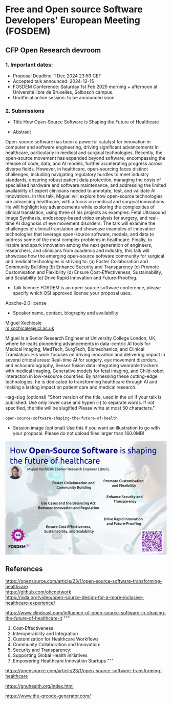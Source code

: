 # Free and Open source Software Developers' European Meeting (FOSDEM) 

## CFP Open Research devroom

### 1. Important dates:
- Proposal Deadline: 1 Dec 2024 23:59 CET
- Accepted talk announced: 2024-12-15
- FOSDEM Conference: Saturday 1st Feb 2025 morning + afternoon at Université libre de Bruxelles, Solbosch campus.
- Unofficial online session: to be announced soon

### 2. Submissions
- Title
How Open-Source Software is Shaping the Future of Healthcare

- Abstract

Open-source software has been a powerful catalyst for innovation in computer and software engineering, driving significant advancements in healthcare, particularly in medical and surgical technologies. 
Recently, the open-source movement has expanded beyond software, encompassing the release of code, data, and AI models, further accelerating progress across diverse fields. 
However, in healthcare, open-sourcing faces distinct challenges, including navigating regulatory hurdles to meet industry standards, ensuring robust patient data protection, managing the costs of specialised hardware and software maintenance, and addressing the limited availability of expert clinicians needed to annotate, test, and validate AI innovations.
In this talk, Miguel will explore how open-source technologies are advancing healthcare, with a focus on medical and surgical innovations. 
He will highlight key advancements while exploring the complexities of clinical translation, using three of his projects as examples: Fetal Ultrasound Image Synthesis, endoscopy-based video analysis for surgery, and real-time AI diagnosis of eye movement disorders.
The talk will examine the challenges of clinical translation and showcase examples of innovative technologies that leverage open-source software, models, and data to address some of the most complex problems in healthcare.
Finally, to inspire and spark innovation among the next generation of engineers, researchers, and clinicians from academia and industry, this talk will showcase how the emerging open-source software community for surgical and medical technologies is striving to:
(a) Foster Collaboration and Community Building
(b) Enhance Security and Transparency
(c) Promote Customisation and Flexibility
(d) Ensure Cost-Effectiveness, Sustainability, and Scalability
(e) Drive Rapid Innovation and Future-Proofing.


- Talk licence: FOSDEM is an open-source software conference, please specify which OSI approved license your proposal uses.   

Apache-2.0 license

- Speaker name, contact, biography and availability

Miguel Xochicale   
m.xochicale@ucl.ac.uk

Miguel is a Senior Research Engineer at University College London, UK, where he leads pioneering advancements in data-centric AI tools for Medical Imaging, MedTech, SurgTech, Biomechanics, and Clinical Translation. His work focuses on driving innovation and delivering impact in several critical areas: Real-time AI for surgery, eye movement disorders, and echocardiography, Sensor fusion data integrating wearable trackers with medical imaging, Generative models for fetal imaging, and Child-robot interaction in low-resource countries. By harnessing these cutting-edge technologies, he is dedicated to transforming healthcare through AI and making a lasting impact on patient care and medical research.

-tag-slug (optional)
"Short version of the title, used in the url if your talk is published. Use only lower case and hypen (-) to separate words. If not specified, the title will be slugified Please write at most 50 characters."   

`open-source-software-shaping-the-future-of-health`


- Session image (optional)
Use this if you want an illustration to go with your proposal. Please do not upload files larger than 160.0MB!

![fig](session-image.png)



## References

https://opensource.com/article/23/1/open-source-software-transforming-healthcare  
https://github.com/ohcnetwork  
https://ixda.org/video/open-source-design-for-a-more-inclusive-healthcare-experience/   

https://www.clindcast.com/influence-of-open-source-software-in-shaping-the-future-of-healthcare-it
"""
1. Cost-Effectiveness
2. Interoperability and Integration
3. Customization for Healthcare Workflows
4. Community Collaboration and Innovation:
5. Security and Transparency:
6. Supporting Global Health Initiatives
7. Empowering Healthcare Innovation Startups
"""

https://opensource.com/article/23/1/open-source-software-transforming-healthcare


https://gnuhealth.org/index.html

https://www.the-qrcode-generator.com/



